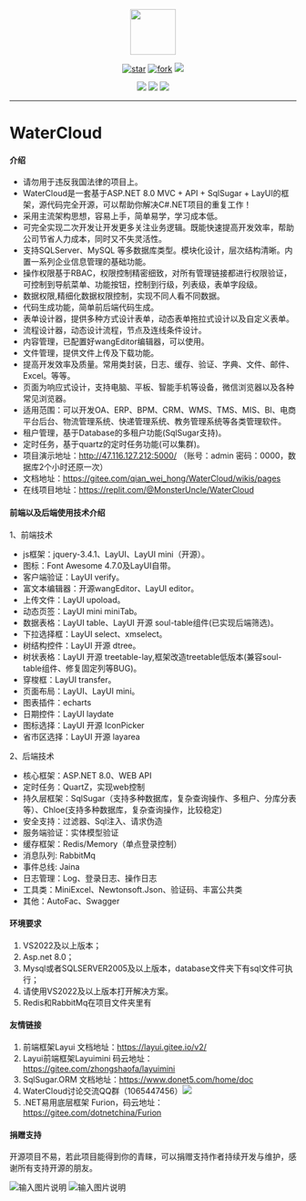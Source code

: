 <p></p>
<p></p>

<p align="center">
<img src="https://images.gitee.com/uploads/images/2021/0528/215200_accc4311_7353672.jpeg" height="80"/>
</p>
<div align="center">

[![star](https://gitee.com/qian_wei_hong/WaterCloud/badge/star.svg)](https://gitee.com/qian_wei_hong/WaterCloud/stargazers) 
[![fork](https://gitee.com/qian_wei_hong/WaterCloud/badge/fork.svg)](https://gitee.com/qian_wei_hong/WaterCloud/members)
![](https://img.shields.io/badge/release-3.0.0.preview-red)

![](https://img.shields.io/badge/.net-8.0.0-blue)
![](https://img.shields.io/badge/SqlSugar-5.1.4.59-blue)
![](https://img.shields.io/badge/layui-2.9.0-blue)
</div>

----
# WaterCloud

#### 介绍

- 请勿用于违反我国法律的项目上。
- WaterCloud是一套基于ASP.NET 8.0  MVC + API + SqlSugar + LayUI的框架，源代码完全开源，可以帮助你解决C#.NET项目的重复工作！
- 采用主流架构思想，容易上手，简单易学，学习成本低。
- 可完全实现二次开发让开发更多关注业务逻辑。既能快速提高开发效率，帮助公司节省人力成本，同时又不失灵活性。
- 支持SQLServer、MySQL 等多数据库类型。模块化设计，层次结构清晰。内置一系列企业信息管理的基础功能。
- 操作权限基于RBAC，权限控制精密细致，对所有管理链接都进行权限验证，可控制到导航菜单、功能按钮，控制到行级，列表级，表单字段级。
- 数据权限,精细化数据权限控制，实现不同人看不同数据。
- 代码生成功能，简单前后端代码生成。
- 表单设计器，提供多种方式设计表单，动态表单拖拉式设计以及自定义表单。
- 流程设计器，动态设计流程，节点及连线条件设计。
- 内容管理，已配置好wangEditor编辑器，可以使用。
- 文件管理，提供文件上传及下载功能。
- 提高开发效率及质量。常用类封装，日志、缓存、验证、字典、文件、邮件、Excel。等等。
- 页面为响应式设计，支持电脑、平板、智能手机等设备，微信浏览器以及各种常见浏览器。
- 适用范围：可以开发OA、ERP、BPM、CRM、WMS、TMS、MIS、BI、电商平台后台、物流管理系统、快递管理系统、教务管理系统等各类管理软件。
- 租户管理，基于Database的多租户功能(SqlSugar支持)。
- 定时任务，基于quartz的定时任务功能(可以集群)。
- 项目演示地址：http://47.116.127.212:5000/  （账号：admin 密码：0000，数据库2个小时还原一次）
- 文档地址：https://gitee.com/qian_wei_hong/WaterCloud/wikis/pages
- 在线项目地址：https://replit.com/@MonsterUncle/WaterCloud

#### 前端以及后端使用技术介绍

1、前端技术

- js框架：jquery-3.4.1、LayUI、LayUI mini（开源）。
- 图标：Font Awesome 4.7.0及LayUI自带。
- 客户端验证：LayUI verify。
- 富文本编辑器：开源wangEditor、LayUI editor。
- 上传文件：LayUI upoload。
- 动态页签：LayUI mini miniTab。
- 数据表格：LayUI table、LayUI 开源 soul-table组件(已实现后端筛选)。
- 下拉选择框：LayUI select、xmselect。
- 树结构控件：LayUI 开源 dtree。
- 树状表格：LayUI 开源 treetable-lay,框架改造treetable低版本(兼容soul-table组件、修复固定列等BUG)。
- 穿梭框：LayUI transfer。
- 页面布局：LayUI、LayUI mini。
- 图表插件：echarts
- 日期控件：LayUI laydate
- 图标选择：LayUI 开源 IconPicker
- 省市区选择：LayUI 开源 layarea

2、后端技术

- 核心框架：ASP.NET 8.0、WEB API
- 定时任务：QuartZ，实现web控制
- 持久层框架：SqlSugar（支持多种数据库，复杂查询操作、多租户、分库分表等）、Chloe(支持多种数据库，复杂查询操作，比较稳定)
- 安全支持：过滤器、Sql注入、请求伪造
- 服务端验证：实体模型验证
- 缓存框架：Redis/Memory（单点登录控制）
- 消息队列: RabbitMq
- 事件总线: Jaina
- 日志管理：Log、登录日志、操作日志
- 工具类：MiniExcel、Newtonsoft.Json、验证码、丰富公共类
- 其他：AutoFac、Swagger


#### 环境要求

1. VS2022及以上版本；
2. Asp.net 8.0；
3. Mysql或者SQLSERVER2005及以上版本，database文件夹下有sql文件可执行；
4. 请使用VS2022及以上版本打开解决方案。
5. Redis和RabbitMq在项目文件夹里有

#### 友情链接

1. 前端框架Layui 文档地址：https://layui.gitee.io/v2/
2. Layui前端框架Layuimini 码云地址：https://gitee.com/zhongshaofa/layuimini
3. SqlSugar.ORM 文档地址：https://www.donet5.com/home/doc
4. WaterCloud讨论交流QQ群（1065447456）[![](https://pub.idqqimg.com/wpa/images/group.png)](https://jq.qq.com/?_wv=1027&k=51RHQVG)
5. .NET易用底层框架 Furion，码云地址：https://gitee.com/dotnetchina/Furion

#### 捐赠支持

开源项目不易，若此项目能得到你的青睐，可以捐赠支持作者持续开发与维护，感谢所有支持开源的朋友。


![输入图片说明](https://images.gitee.com/uploads/images/2020/0331/144842_7cf04ad6_7353672.jpeg "1585637076201.jpg")          ![输入图片说明](https://images.gitee.com/uploads/images/2020/0331/144852_8b26c8cb_7353672.png "mm_facetoface_collect_qrcode_1585637044089.png")